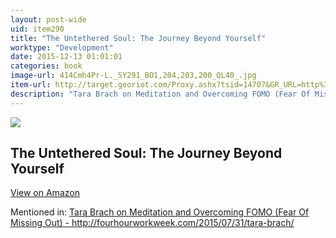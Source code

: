 ```yaml
---
layout: post-wide
uid: item290
title: "The Untethered Soul: The Journey Beyond Yourself"
worktype: "Development"
date: 2015-12-13 01:01:01
categories: book
image-url: 414Cmh4Pr-L._SY291_BO1,204,203,200_QL40_.jpg
item-url: http://target.georiot.com/Proxy.ashx?tsid=14707&GR_URL=http%3A%2F%2Fwww.amazon.com%2FUntethered-Soul-Journey-Beyond-Yourself%2Fdp%2F1572245379
description: "Tara Brach on Meditation and Overcoming FOMO (Fear Of Missing Out) - http://fourhourworkweek.com/2015/07/31/tara-brach/"
---
```

<a href="http://target.georiot.com/Proxy.ashx?tsid=14707&GR_URL=http%3A%2F%2Fwww.amazon.com%2FUntethered-Soul-Journey-Beyond-Yourself%2Fdp%2F1572245379" target="blank"><img src="../../../../img/thumbs/414Cmh4Pr-L._SY291_BO1,204,203,200_QL40_.jpg" class="prod-img"></a>
<h2>The Untethered Soul: The Journey Beyond Yourself</h2>
<p><a class="btn btn-primary" href="http://target.georiot.com/Proxy.ashx?tsid=14707&GR_URL=http%3A%2F%2Fwww.amazon.com%2FUntethered-Soul-Journey-Beyond-Yourself%2Fdp%2F1572245379" target="blank">View on Amazon</a><p>
<p>Mentioned in: <a href="http://fourhourworkweek.com/2015/07/31/tara-brach/" target="blank">Tara Brach on Meditation and Overcoming FOMO (Fear Of Missing Out) - http://fourhourworkweek.com/2015/07/31/tara-brach/</a></p>
